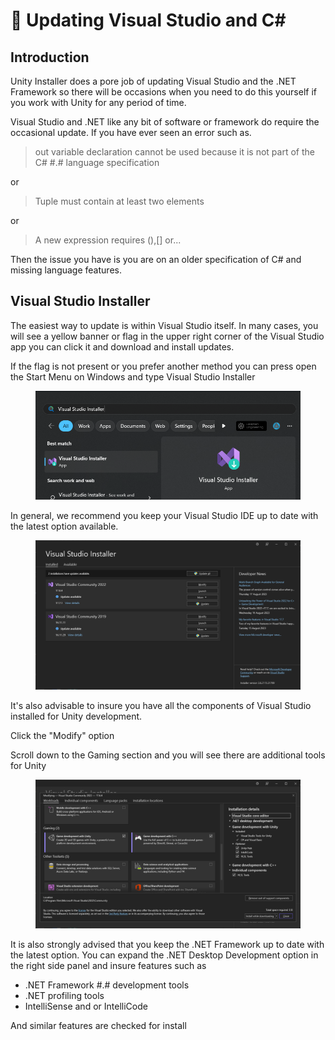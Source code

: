 # 🔼 Updating Visual Studio and C\#

## Introduction

Unity Installer does a pore job of updating Visual Studio and the .NET Framework so there will be occasions when you need to do this yourself if you work with Unity for any period of time.

Visual Studio and .NET like any bit of software or framework do require the occasional update. If you have ever seen an error such as.

> out variable declaration cannot be used because it is not part of the C# #.# language specification

or&#x20;

> Tuple must contain at least two elements

or

> A new expression requires (),\[] or...

Then the issue you have is you are on an older specification of C# and missing language features.

## Visual Studio Installer

The easiest way to update is within Visual Studio itself. In many cases, you will see a yellow banner or flag in the upper right corner of the Visual Studio app you can click it and download and install updates.

If the flag is not present or you prefer another method you can press open the Start Menu on Windows and type Visual Studio Installer

<figure><img src="../../.gitbook/assets/image (5) (1) (1) (1) (1) (1) (1) (1) (1) (1) (1) (1).png" alt=""><figcaption></figcaption></figure>

In general, we recommend you keep your Visual Studio IDE up to date with the latest option available.

<figure><img src="../../.gitbook/assets/image (1) (1) (1) (1) (1) (1) (1) (1) (1) (1) (1) (1) (1) (1).png" alt=""><figcaption></figcaption></figure>

It's also advisable to insure you have all the components of Visual Studio installed for Unity development.

Click the "Modify" option&#x20;

Scroll down to the Gaming section and you will see there are additional tools for Unity

<figure><img src="../../.gitbook/assets/image (2) (1) (1) (1) (1) (1) (1) (1) (1) (1) (1) (1) (1) (1).png" alt=""><figcaption></figcaption></figure>

It is also strongly advised that you keep the .NET Framework up to date with the latest option. You can expand the .NET Desktop Development option in the right side panel and insure features such as&#x20;

* .NET Framework #.# development tools
* .NET profiling tools
* IntelliSense and or IntelliCode

And similar features are checked for install
